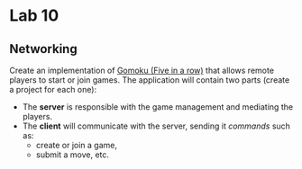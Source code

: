 # Lab 10

## Networking

Create an implementation of [Gomoku (Five in a row)](https://en.wikipedia.org/wiki/Gomoku) that allows remote players to start or join games. The application will contain two parts (create a project for each one):
* The **server** is responsible with the game management and mediating the players.
* The **client** will communicate with the server, sending it *commands* such as:
    * create or join a game,
    * submit a move, etc.
